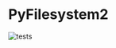 PyFilesystem2
=============

![tests](https://travis-ci.org/PyFilesystem/pyfilesystem2.svg?branch=master)
